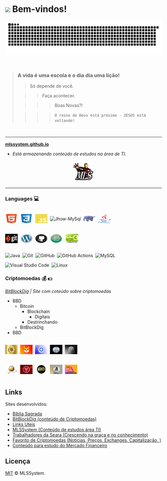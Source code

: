 <h1><img src="https://emojis.slackmojis.com/emojis/images/1450372448/149/sonic.gif?1450372448" width="78"/> Bem-vindos!</h1>

![Snake animation](https://github.com/mlssystem/mlssystem/blob/main/snake-animation.svg)

<br>

> ### A vida é uma escola e o dia dia uma lição!
>
>> Só depende de você.
>
>>> Faça acontecer.
>
>>>> Boas Novas?!
>
>>>> `O reino de Deus está próximo - JESUS está voltando!`

<br>

---

**[mlssystem.github.io](https://mlssystem.github.io)** <br> 
- _Está armazenando conteúdo de estudos na área de TI._
<p align="center">
  <a href="https://mlssystem.github.io/"><img src="https://github.com/mlssystem/mlssystem.github.io/blob/master/img/menu.png" alt="MLSSystem"/></a>
</p>
</div>
  
---

### Languages :computer:

<div><br>
  <img align="center" alt="Jhow-HTML" title="HTML" height="30" width="40" src="https://raw.githubusercontent.com/devicons/devicon/master/icons/html5/html5-original.svg">&nbsp;
  <img align="center" alt="Jhow-CSS" title="CSS" height="30" width="40" src="https://raw.githubusercontent.com/devicons/devicon/master/icons/css3/css3-original.svg">&nbsp;
  <img align="center" alt="Jhow-Js" title="JS" height="30" width="40" src="https://raw.githubusercontent.com/devicons/devicon/master/icons/javascript/javascript-plain.svg">&nbsp;
  <img align="center" alt="Jhow-MySql" title="MYSQL" height="30" width="40" src="https://cdn.jsdelivr.net/gh/devicons/devicon/icons/mysql/mysql-original-wordmark.svg">&nbsp;
  <img align="center" alt="php" title="PHP" height="30" width="40" src="https://github.com/mlssystem/mlssystem.github.io/blob/master/img/php-r.png">&nbsp;
  <img align="center" alt="JAVA" title="JAVA" height="30" width="40" src="https://github.com/mlssystem/mlssystem/blob/main/img/java.png">&nbsp;
</div><br> 

<div><br>
  <img align="center" alt="Git" title="GIT" height="30" width="40" src="https://github.com/mlssystem/mlssystem/blob/main/img/git.jpg">&nbsp;
  <img align="center" alt="WordPress" title="WORDPRESS" height="30" width="40" src="https://github.com/mlssystem/mlssystem/blob/main/img/Wordpress_logo_8.png">&nbsp;
  <img align="center" alt="Git Social" title="GIT SOCIAL" height="30" width="40" src="https://github.com/mlssystem/mlssystem/blob/main/img/png-transparent-github-social.png">&nbsp;
  <img align="center" alt="Atom Editor" title="ATOM EDITOR" height="30" width="40" src="https://github.com/mlssystem/mlssystem/blob/main/img/atom-editor.png"> &nbsp;
  <img align="center" alt="w3schools" title="W3schools" height="30" width="40" src="https://github.com/mlssystem/mlssystem/blob/main/img/w3schools.jpg">   
</div><br> 

![Java](https://img.shields.io/badge/-Java-05122A?style=flat&logo=Java&logoColor=white)&nbsp;
![Git](https://img.shields.io/badge/-Git-05122A?style=flat&logo=git)&nbsp;
![GitHub](https://img.shields.io/badge/-GitHub-05122A?style=flat&logo=github)&nbsp;
![GitHub Actions](https://img.shields.io/badge/GitHub%20Actions%20-05122A?style=flat&logo=github-actions&logoColor=white)&nbsp;
![MySQL](https://img.shields.io/badge/-MySQL-05122A?style=flat&logo=mysql&logoColor=white)&nbsp;

![Visual Studio Code](https://img.shields.io/badge/-Visual%20Studio%20Code-05122A?style=flat&logo=visual-studio-code&logoColor=007ACC)&nbsp;
![Linux](https://img.shields.io/badge/-Linux-05122A?style=flat&logo=linux&logoColor=white)&nbsp;

### Criptomoedas :moneybag: :dollar:

_[BitBlockDig](https://mlssystem.github.io/bitblockdig/) | Site com coteúdo sobre criptomoedas_
 
- BBD
  - Bitcoin
    - Blockchain
      - Digitais
    - Destrinchando
  - BitBlockDig
- BBD

<div><br>
  <img align="center" alt="BTC" title="BTC" height="30" width="40" src="https://github.com/mlssystem/mlssystem/blob/main/img/cripto/thumbnail-btc.jpg">&nbsp;
  <img align="center" alt="SHIB" title="SHIB" height="30" width="40" src="https://github.com/mlssystem/mlssystem/blob/main/img/cripto/thumbnail-shiba.jpg">&nbsp;
  <img align="center" alt="LINK" title="LINK" height="30" width="40" src="https://github.com/mlssystem/mlssystem/blob/main/img/cripto/thumbnail-link.jpg">&nbsp;
  <img align="center" alt="XLM" title="XLM" height="30" width="40" src="https://github.com/mlssystem/mlssystem/blob/main/img/cripto/thumbnail-xlm.jpg">&nbsp;
  <img align="center" alt="ADA" title="ADA" height="30" width="40" src="https://github.com/mlssystem/mlssystem/blob/main/img/cripto/thumbnail-ada.jpg">&nbsp;
</div><br> 

<div><br>
  <img align="center" alt="BNB" title="BNB" height="30" width="40" src="https://github.com/mlssystem/mlssystem/blob/main/img/cripto/thumbnail-bnb.jpg">&nbsp;
  <img align="center" alt="CHZ" title="CHZ" height="30" width="40" src="https://github.com/mlssystem/mlssystem/blob/main/img/cripto/thumbnail-chz.jpg">&nbsp;
  <img align="center" alt="BBD" title="BBD" height="30" width="40" src="https://github.com/mlssystem/mlssystem/blob/main/img/cripto/bbd.png">&nbsp;
  <img align="center" alt="ALGO" title="ALGO" height="30" width="40" src="https://github.com/mlssystem/mlssystem/blob/main/img/cripto/thumbnail-algo.jpg">&nbsp;
  <img align="center" alt="BAT" title="BAT" height="30" width="40" src="https://github.com/mlssystem/mlssystem/blob/main/img/cripto/thumbnail-bat.jpg">&nbsp;
</div><br> 

## Links 

Sites desenvolvidos:

- [Bíblia Sagrada](https://bibliasagrada.github.io/)
- [BitBlockDig (conteúdo de Criptomoedas)](https://mlssystem.github.io/bitblockdig/)
- [Links Uteis](https://mlssystem.github.io/linksuteis/)
- [MLSSystem (Conteúdo de estudos área TI)](https://mlssystem.github.io/)
- [Trabalhadores da Seara (Crescendo na graça e no conhecimento)](https://mlssystem.github.io/trabalhadoresdaseara/)
- [Favorito de Criptomoedas (Notícias, Preços, Exchanges, Capitalização, )](https://mlssystem.github.io/favcrypto/)
- [Conteúdo para estudo do Mercado Financeiro](https://mlssystem.github.io/favcrypto/mercado-tradicional.html)


## Licença

[MIT](https://github.com/mlssystem/mlssystem.github.io/blob/master/LICENSE)  © MLSSystem.



